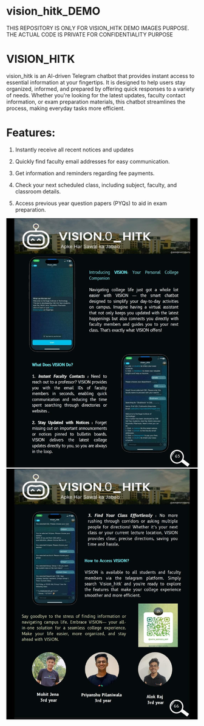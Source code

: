 # vision_hitk_DEMO
THIS REPOSITORY IS ONLY FOR VISION_HITK DEMO IMAGES PURPOSE. THE ACTUAL CODE IS PRIVATE FOR CONFIDENTIALITY PURPOSE

# VISION_HITK

vision_hitk is an AI-driven Telegram chatbot that provides instant access to essential information at your fingertips. It is designed to help users stay organized, informed, and prepared by offering quick responses to a variety of needs. Whether you're looking for the latest updates, faculty contact information, or exam preparation materials, this chatbot streamlines the process, making everyday tasks more efficient.

# Features:

1. Instantly receive all recent notices and updates

2. Quickly find faculty email addresses for easy communication.

3. Get information and reminders regarding fee payments.

4. Check your next scheduled class, including subject, faculty,  and classroom details.

5. Access previous year question papers (PYQs) to aid in exam preparation.



![Project Logo](./demo1.jpg)
![Project Logo](./demo2.jpg)
